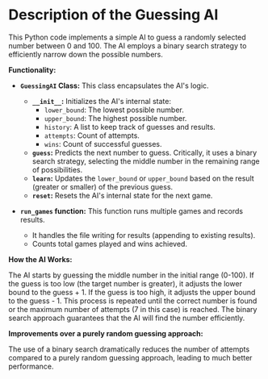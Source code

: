 # Description of the Guessing AI

This Python code implements a simple AI to guess a randomly selected number between 0 and 100.  The AI employs a binary search strategy to efficiently narrow down the possible numbers.

**Functionality:**

* **`GuessingAI` Class:**  This class encapsulates the AI's logic.
    * **`__init__`:** Initializes the AI's internal state:
        * `lower_bound`: The lowest possible number.
        * `upper_bound`: The highest possible number.
        * `history`: A list to keep track of guesses and results.
        * `attempts`: Count of attempts.
        * `wins`: Count of successful guesses.
    * **`guess`:** Predicts the next number to guess.  Critically, it uses a binary search strategy, selecting the middle number in the remaining range of possibilities.
    * **`learn`:** Updates the `lower_bound` or `upper_bound` based on the result (greater or smaller) of the previous guess.
    * **`reset`:** Resets the AI's internal state for the next game.

* **`run_games` function:**  This function runs multiple games and records results.
    * It handles the file writing for results (appending to existing results).
    * Counts total games played and wins achieved.


**How the AI Works:**

The AI starts by guessing the middle number in the initial range (0-100). If the guess is too low (the target number is greater), it adjusts the lower bound to the guess + 1. If the guess is too high, it adjusts the upper bound to the guess - 1. This process is repeated until the correct number is found or the maximum number of attempts (7 in this case) is reached. The binary search approach guarantees that the AI will find the number efficiently.


**Improvements over a purely random guessing approach:**

The use of a binary search dramatically reduces the number of attempts compared to a purely random guessing approach, leading to much better performance.
